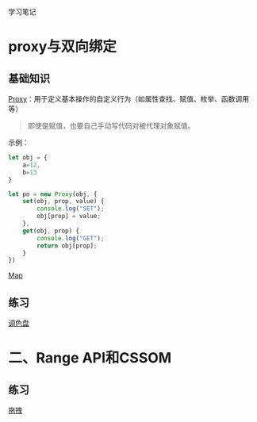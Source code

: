 学习笔记

# proxy与双向绑定

## 基础知识


[Proxy](https://developer.mozilla.org/zh-CN/docs/Web/JavaScript/Reference/Global_Objects/Proxy)：用于定义基本操作的自定义行为（如属性查找、赋值、枚举、函数调用等）

> 即使是赋值，也要自己手动写代码对被代理对象赋值。

示例：

```js
let obj = {
    a=12,
    b=13
}

let po = new Proxy(obj, {
    set(obj, prop, value) {
        console.log("SET");
        obj[prop] = value;
    },
    get(obj, prop) {
        console.log("GET");
        return obj[prop];
    }
})
```

[Map](https://developer.mozilla.org/zh-CN/docs/Web/JavaScript/Reference/Global_Objects/Map)



## 练习

[调色盘](https://jsbin.com/qakeloz/edit?html,output)

# 二、Range API和CSSOM



## 练习

[拖拽](https://jsbin.com/cazofil/edit?html,output)